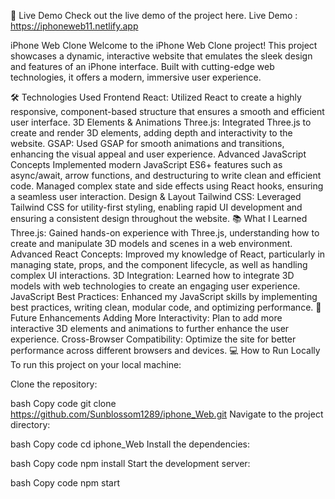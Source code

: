
🚀 Live Demo
Check out the live demo of the project here.
Live Demo : https://iphoneweb11.netlify.app

iPhone Web Clone
Welcome to the iPhone Web Clone project! This project showcases a dynamic, interactive website that emulates the sleek design and features of an iPhone interface. Built with cutting-edge web technologies, it offers a modern, immersive user experience.


🛠️ Technologies Used
Frontend
React: Utilized React to create a highly responsive, component-based structure that ensures a smooth and efficient user interface.
3D Elements & Animations
Three.js: Integrated Three.js to create and render 3D elements, adding depth and interactivity to the website.
GSAP: Used GSAP for smooth animations and transitions, enhancing the visual appeal and user experience.
Advanced JavaScript Concepts
Implemented modern JavaScript ES6+ features such as async/await, arrow functions, and destructuring to write clean and efficient code.
Managed complex state and side effects using React hooks, ensuring a seamless user interaction.
Design & Layout
Tailwind CSS: Leveraged Tailwind CSS for utility-first styling, enabling rapid UI development and ensuring a consistent design throughout the website.
📚 What I Learned
Three.js: Gained hands-on experience with Three.js, understanding how to create and manipulate 3D models and scenes in a web environment.
Advanced React Concepts: Improved my knowledge of React, particularly in managing state, props, and the component lifecycle, as well as handling complex UI interactions.
3D Integration: Learned how to integrate 3D models with web technologies to create an engaging user experience.
JavaScript Best Practices: Enhanced my JavaScript skills by implementing best practices, writing clean, modular code, and optimizing performance.
🚧 Future Enhancements
Adding More Interactivity: Plan to add more interactive 3D elements and animations to further enhance the user experience.
Cross-Browser Compatibility: Optimize the site for better performance across different browsers and devices.
💻 How to Run Locally
To run this project on your local machine:

Clone the repository:

bash
Copy code
git clone https://github.com/Sunblossom1289/iphone_Web.git
Navigate to the project directory:

bash
Copy code
cd iphone_Web
Install the dependencies:

bash
Copy code
npm install
Start the development server:

bash
Copy code
npm start
